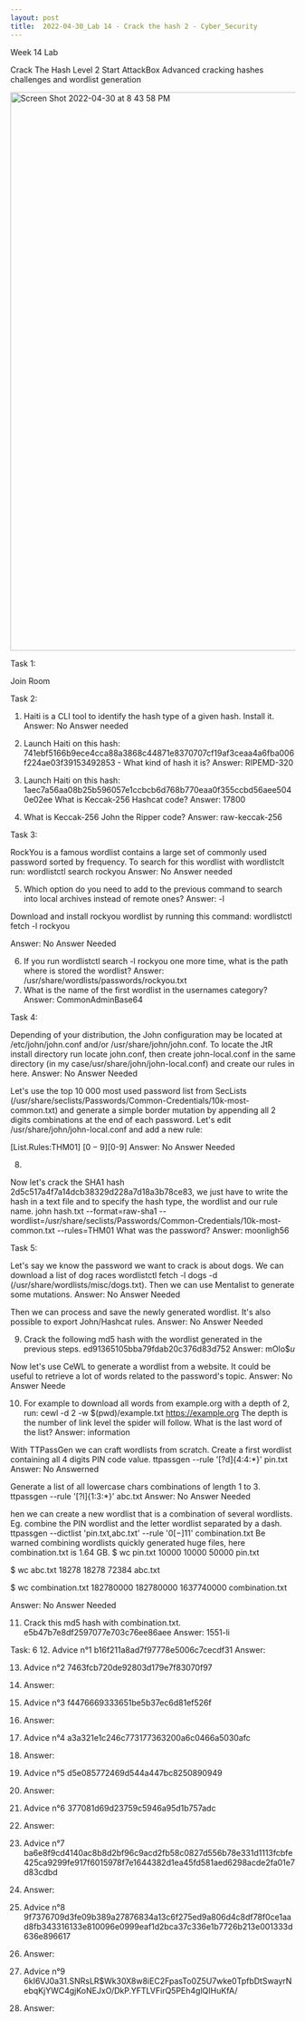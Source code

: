 ```yaml
---
layout: post
title:  2022-04-30_Lab 14 - Crack the hash 2 - Cyber_Security
---
```

Week 14 Lab

Crack The Hash Level 2
 Start AttackBox
Advanced cracking hashes challenges and wordlist generation

<img width="985" alt="Screen Shot 2022-04-30 at 8 43 58 PM" src="https://user-images.githubusercontent.com/98490306/166133513-61802f89-896f-41d5-87a9-7a5417cb761d.png">

 

Task 1:

Join Room

Task 2:

1.	Haiti is a CLI tool to identify the hash type of a given hash. Install it.	
Answer: No Answer needed

2.	Launch Haiti on this hash:  741ebf5166b9ece4cca88a3868c44871e8370707cf19af3ceaa4a6fba006f224ae03f39153492853 - What kind of hash it is?
Answer: RIPEMD-320

3.	Launch Haiti on this hash:
1aec7a56aa08b25b596057e1ccbcb6d768b770eaa0f355ccbd56aee5040e02ee
What is Keccak-256 Hashcat code?
Answer: 17800

4.	What is Keccak-256 John the Ripper code?
Answer: raw-keccak-256

Task 3:

RockYou is a famous wordlist contains a large set of commonly used password sorted by frequency.
To search for this wordlist with wordlistclt run:
wordlistctl search rockyou
 	Answer: No Answer needed

5.	Which option do you need to add to the previous command to search into local archives instead of remote ones?
Answer: -l

Download and install rockyou wordlist by running this command: wordlistctl fetch -l rockyou

Answer: No Answer Needed


6.	If you run wordlistctl search -l rockyou one more time, what is the path where is stored the wordlist?
Answer: /usr/share/wordlists/passwords/rockyou.txt
7.	What is the name of the first wordlist in the usernames category?
Answer: CommonAdminBase64

Task 4:


Depending of your distribution, the John configuration may be located at /etc/john/john.conf and/or /usr/share/john/john.conf. To locate the JtR install directory run locate john.conf, then create john-local.conf in the same directory (in my case/usr/share/john/john-local.conf) and create our rules in here.
Answer: No Answer Needed


Let's use the top 10 000 most used password list from SecLists (/usr/share/seclists/Passwords/Common-Credentials/10k-most-common.txt) and generate a simple border mutation by appending all 2 digits combinations at the end of each password.
Let's edit /usr/share/john/john-local.conf and add a new rule:

[List.Rules:THM01]
$[0-9]$[0-9]
Answer: No Answer Needed

8.	
Now let's crack the SHA1 hash 2d5c517a4f7a14dcb38329d228a7d18a3b78ce83, we just have to write the hash in a text file and to specify the hash type, the wordlist and our rule name. john hash.txt --format=raw-sha1 --wordlist=/usr/share/seclists/Passwords/Common-Credentials/10k-most-common.txt --rules=THM01
What was the password?
Answer: moonligh56






Task 5:


Let's say we know the password we want to crack is about dogs. We can download a list of dog races wordlistctl fetch -l dogs -d (/usr/share/wordlists/misc/dogs.txt). Then we can use Mentalist to generate some mutations.
Answer: No Answer Needed

 
Then we can process and save the newly generated wordlist.
It's also possible to export John/Hashcat rules.
Answer: No Answer Needed




9.	Crack the following md5 hash with the wordlist generated in the previous steps.
ed91365105bba79fdab20c376d83d752
Answer: mOlo$$u$



Now let's use CeWL to generate a wordlist from a website. It could be useful to retrieve a lot of words related to the password's topic.
Answer: No Answer Neede

10.	For example to download all words from example.org with a depth of 2, run:
cewl -d 2 -w $(pwd)/example.txt https://example.org
The depth is the number of link level the spider will follow.
What is the last word of the list?
Answer: information


With TTPassGen we can craft wordlists from scratch. Create a first wordlist containing all 4 digits PIN code value.
ttpassgen --rule '[?d]{4:4:*}' pin.txt
Answer: No Answerned


Generate a list of all lowercase chars combinations of length 1 to 3.
ttpassgen --rule '[?l]{1:3:*}' abc.txt
Answer: No Answer Needed 

hen we can create a new wordlist that is a combination of several wordlists. Eg. combine the PIN wordlist and the letter wordlist separated by a dash.
ttpassgen --dictlist 'pin.txt,abc.txt' --rule '$0[-]{1}$1' combination.txt
Be warned combining wordlists quickly generated huge files, here combination.txt is 1.64 GB.
$ wc pin.txt 
10000 10000 50000 pin.txt

$ wc abc.txt 
18278 18278 72384 abc.txt

$ wc combination.txt 
 182780000  182780000 1637740000 combination.txt

Answer: No Answer Needed

11.	Crack this md5 hash with combination.txt.
e5b47b7e8df2597077e703c76ee86aee
Answer: 1551-li

Task: 6
12.	Advice n°1 b16f211a8ad7f97778e5006c7cecdf31
Answer: 

13.	Advice n°2 7463fcb720de92803d179e7f83070f97
14.	Answer: 

15.	Advice n°3 f4476669333651be5b37ec6d81ef526f
16.	Answer: 



17.	Advice n°4 a3a321e1c246c773177363200a6c0466a5030afc
18.	Answer: 

19.	Advice n°5 d5e085772469d544a447bc8250890949
20.	Answer: 


21.	Advice n°6 377081d69d23759c5946a95d1b757adc
22.	Answer: 

23.	Advice n°7 ba6e8f9cd4140ac8b8d2bf96c9acd2fb58c0827d556b78e331d1113fcbfe425ca9299fe917f6015978f7e1644382d1ea45fd581aed6298acde2fa01e7d83cdbd
24.	Answer: 


25.	Advice n°8 9f7376709d3fe09b389a27876834a13c6f275ed9a806d4c8df78f0ce1aad8fb343316133e810096e0999eaf1d2bca37c336e1b7726b213e001333d636e896617
26.	Answer: 


27.	Advice n°9 $6$kI6VJ0a31.SNRsLR$Wk30X8w8iEC2FpasTo0Z5U7wke0TpfbDtSwayrNebqKjYWC4gjKoNEJxO/DkP.YFTLVFirQ5PEh4glQIHuKfA/
28.	Answer: 



